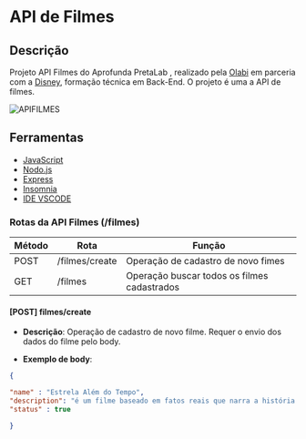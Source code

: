 # API de Filmes

## Descrição

Projeto API Filmes do Aprofunda PretaLab , realizado pela [Olabi](https://www.olabi.org.br/) em parceria com a [Disney](https://www.disney.com.br/), formação técnica em Back-End. O projeto é uma a API de filmes.

<img src="/APIFILMES.gif" alt="APIFILMES">

## Ferramentas

- [JavaScript](https://www.javascript.com/)
- [Nodo.js](https://nodejs.org/en)
- [Express](https://expressjs.com/)
- [Insomnia](https://insomnia.rest/download)
- [IDE VSCODE](https://code.visualstudio.com/download)

### Rotas da API Filmes (/filmes)

| Método | Rota                                | Função                                            |
| ------ | ----------------------------------- | ------------------------------------------------- |
| POST   | /filmes/create                      | Operação de cadastro de novo fimes                |
| GET    | /filmes                             | Operação buscar todos os filmes cadastrados       |


#### [POST] filmes/create

- **Descrição**: Operação de cadastro de novo filme. Requer o envio dos dados do filme pelo body.

- **Exemplo de body**:

```json
{

"name" : "Estrela Além do Tempo",
"description": "é um filme baseado em fatos reais que narra a história de três brilhantes matemáticas afro-americanas na Nasa durante a década de 1960",
"status" : true

}

```
